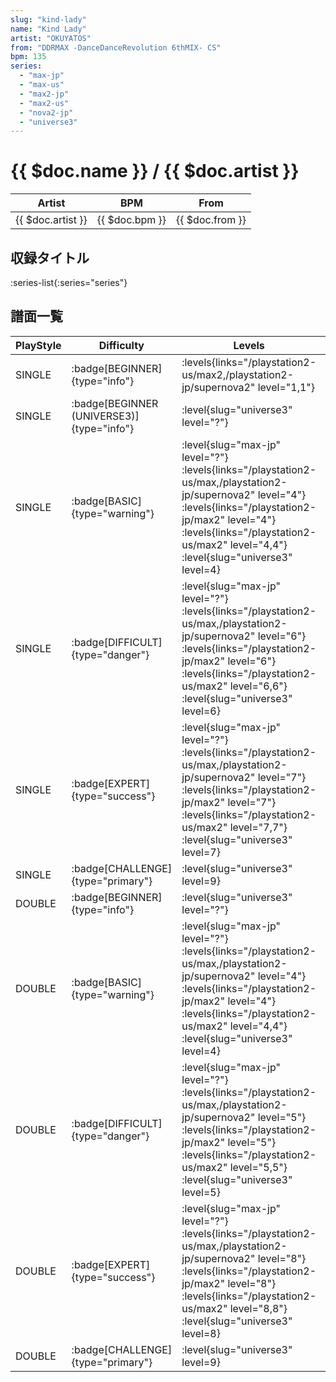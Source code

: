 ```yaml
---
slug: "kind-lady"
name: "Kind Lady"
artist: "OKUYATOS"
from: "DDRMAX -DanceDanceRevolution 6thMIX- CS"
bpm: 135
series:
  - "max-jp"
  - "max-us"
  - "max2-jp"
  - "max2-us"
  - "nova2-jp"
  - "universe3"
---
```


# {{ $doc.name }} / {{ $doc.artist }}

|Artist|BPM|From|
|------|---|----|
|{{ $doc.artist }}|{{ $doc.bpm }}|{{ $doc.from }}|

## 収録タイトル

:series-list{:series="series"}

## 譜面一覧

|PlayStyle|Difficulty|Levels|Notes|Movie|
|---------|----------|------|-----|-----|
|SINGLE| :badge[BEGINNER]{type="info"}| :levels{links="/playstation2-us/max2,/playstation2-jp/supernova2" level="1,1"}|79/0||
|SINGLE| :badge[BEGINNER (UNIVERSE3)]{type="info"}|<div class="field is-grouped is-grouped-multiline"> :level{slug="universe3" level="?"}</div>|74/0||
|SINGLE| :badge[BASIC]{type="warning"}|<div class="field is-grouped is-grouped-multiline"> :level{slug="max-jp" level="?"} :levels{links="/playstation2-us/max,/playstation2-jp/supernova2" level="4"} :levels{links="/playstation2-jp/max2" level="4"} :levels{links="/playstation2-us/max2" level="4,4"} :level{slug="universe3" level=4}</div>|152/21||
|SINGLE| :badge[DIFFICULT]{type="danger"}|<div class="field is-grouped is-grouped-multiline"> :level{slug="max-jp" level="?"} :levels{links="/playstation2-us/max,/playstation2-jp/supernova2" level="6"} :levels{links="/playstation2-jp/max2" level="6"} :levels{links="/playstation2-us/max2" level="6,6"} :level{slug="universe3" level=6}</div>|187/32||
|SINGLE| :badge[EXPERT]{type="success"}|<div class="field is-grouped is-grouped-multiline"> :level{slug="max-jp" level="?"} :levels{links="/playstation2-us/max,/playstation2-jp/supernova2" level="7"} :levels{links="/playstation2-jp/max2" level="7"} :levels{links="/playstation2-us/max2" level="7,7"} :level{slug="universe3" level=7}</div>|231/36||
|SINGLE| :badge[CHALLENGE]{type="primary"}|<div class="field is-grouped is-grouped-multiline"> :level{slug="universe3" level=9}</div>|375/17||
|DOUBLE| :badge[BEGINNER]{type="info"}|<div class="field is-grouped is-grouped-multiline"> :level{slug="universe3" level="?"}</div>|74/0||
|DOUBLE| :badge[BASIC]{type="warning"}|<div class="field is-grouped is-grouped-multiline"> :level{slug="max-jp" level="?"} :levels{links="/playstation2-us/max,/playstation2-jp/supernova2" level="4"} :levels{links="/playstation2-jp/max2" level="4"} :levels{links="/playstation2-us/max2" level="4,4"} :level{slug="universe3" level=4}</div>|140/14||
|DOUBLE| :badge[DIFFICULT]{type="danger"}|<div class="field is-grouped is-grouped-multiline"> :level{slug="max-jp" level="?"} :levels{links="/playstation2-us/max,/playstation2-jp/supernova2" level="5"} :levels{links="/playstation2-jp/max2" level="5"} :levels{links="/playstation2-us/max2" level="5,5"} :level{slug="universe3" level=5}</div>|173/15||
|DOUBLE| :badge[EXPERT]{type="success"}|<div class="field is-grouped is-grouped-multiline"> :level{slug="max-jp" level="?"} :levels{links="/playstation2-us/max,/playstation2-jp/supernova2" level="8"} :levels{links="/playstation2-jp/max2" level="8"} :levels{links="/playstation2-us/max2" level="8,8"} :level{slug="universe3" level=8}</div>|231/8||
|DOUBLE| :badge[CHALLENGE]{type="primary"}|<div class="field is-grouped is-grouped-multiline"> :level{slug="universe3" level=9}</div>|375/1||
